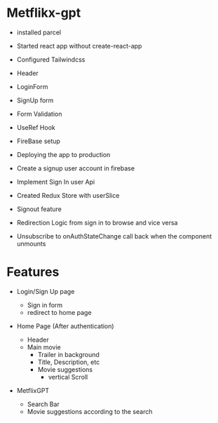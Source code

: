 # Metflikx-gpt

- installed parcel
- Started react app without create-react-app
- Configured Tailwindcss

- Header
- LoginForm
- SignUp form
- Form Validation
- UseRef Hook
- FireBase setup
- Deploying the app to production
- Create a signup user account in firebase
- Implement Sign In user Api
- Created Redux Store with userSlice
- Signout feature
- Redirection Logic from sign in to browse and vice versa
- Unsubscribe to onAuthStateChange call back when the component unmounts


# Features

- Login/Sign Up page

  - Sign in form
  - redirect to home page

- Home Page (After authentication)

  - Header
  - Main movie
    - Trailer in background
    - Title, Description, etc
    - Movie suggestions
      - vertical Scroll

- MetflixGPT
  - Search Bar
  - Movie suggestions according to the search
